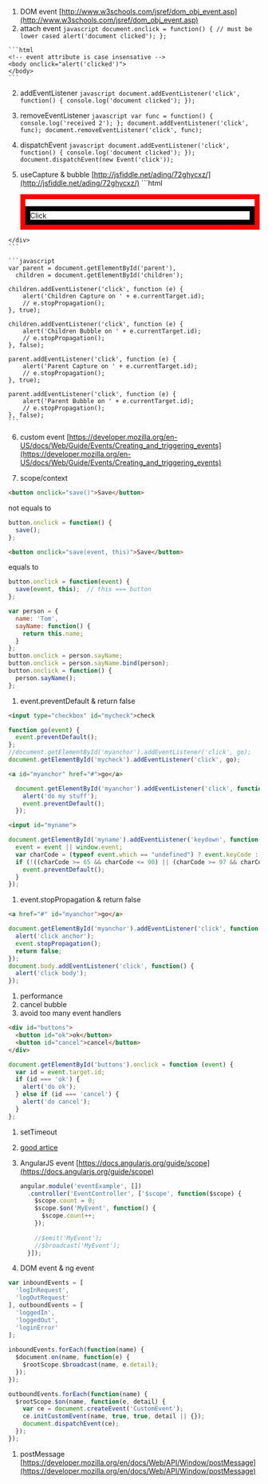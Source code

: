 1. DOM event [http://www.w3schools.com/jsref/dom_obj_event.asp](http://www.w3schools.com/jsref/dom_obj_event.asp)
  1. attach event
    ```javascript
    document.onclick = function() { // must be lower cased
      alert('document clicked');
    };
    ```
    
    ```html
    <!-- event attribute is case insensative -->
    <body onclick="alert('clicked')">
    </body>
    ```
  2. addEventListener
    ```javascript
    document.addEventListener('click', function() {
        console.log('document clicked');
    });
    ```
    
  3. removeEventListener
    ```javascript
    var func = function() {
        console.log('received 2');
    };
    document.addEventListener('click', func);
    document.removeEventListener('click', func);
    ```
    
  4. dispatchEvent
    ```javascript
    document.addEventListener('click', function() {
        console.log('document clicked');
    });
    document.dispatchEvent(new Event('click'));
    ```
    
  5. useCapture & bubble [http://jsfiddle.net/ading/72ghycxz/](http://jsfiddle.net/ading/72ghycxz/)
    ```html
    <div id="parent" style="border: 10px solid red" onclick="alert(1)">
      <div id="children" style="border: 10px solid black">
          Click
      </div>
    </div>
    ```
    
    ```javascript
    var parent = document.getElementById('parent'),
      children = document.getElementById('children');
  
    children.addEventListener('click', function (e) { 
        alert('Children Capture on ' + e.currentTarget.id);
        // e.stopPropagation();
    }, true);
    
    children.addEventListener('click', function (e) { 
        alert('Children Bubble on ' + e.currentTarget.id);
        // e.stopPropagation();
    }, false);
    
    parent.addEventListener('click', function (e) { 
        alert('Parent Capture on ' + e.currentTarget.id);
        // e.stopPropagation();
    }, true);
    
    parent.addEventListener('click', function (e) { 
        alert('Parent Bubble on ' + e.currentTarget.id);
        // e.stopPropagation();
    }, false);
    ```

  6. custom event [https://developer.mozilla.org/en-US/docs/Web/Guide/Events/Creating_and_triggering_events](https://developer.mozilla.org/en-US/docs/Web/Guide/Events/Creating_and_triggering_events)

1. scope/context
  ```html
  <button onclick="save()">Save</button>
  ```
  not equals to
  ```javascript
  button.onclick = function() {
    save();
  };
  ```
  
  ```html
  <button onclick="save(event, this)">Save</button>
  ```
  equals to
  ```javascript
  button.onclick = function(event) {
    save(event, this);  // this === button
  };
  ```
  
  ```javascript
  var person = {
    name: 'Tom',
    sayName: function() {
      return this.name;
    }
  };
  button.onclick = person.sayName;
  button.onclick = person.sayName.bind(person);
  button.onclick = function() {
    person.sayName();
  };
  ```

1. event.preventDefault & return false
  ```html
  <input type="checkbox" id="mycheck">check
  ```
  ```javascript
  function go(event) {
    event.preventDefault();
  };
  //document.getElementById('myanchor').addEventListener('click', go);
  document.getElementById('mycheck').addEventListener('click', go);
  ```
  
  ```html
  <a id="myanchor" href="#">go</a>
  ```
  ```javascript
    document.getElementById('myanchor').addEventListener('click', function(event) {
      alert('do my stuff');
      event.preventDefault();
    });
  ```
  ```html
  <input id="myname">
  ```
  ```javascript
  document.getElementById('myname').addEventListener('keydown', function(event) {
    event = event || window.event;
    var charCode = (typeof event.which == "undefined") ? event.keyCode : event.which;
    if (!((charCode >= 65 && charCode <= 90) || (charCode >= 97 && charCode <= 122))) {
      event.preventDefault();
    }
  });
  ```

1. event.stopPropagation & return false
  ```html
  <a href="#" id="myanchor">go</a>
  ```
  ```javascript
  document.getElementById('myanchor').addEventListener('click', function(event) {
    alert('click anchor');
    event.stopPropagation();
    return false;
  });
  document.body.addEventListener('click', function() {
    alert('click body');
  });
  ```
  
1. performance
  1. cancel bubble
  1. avoid too many event handlers
  ```html
  <div id="buttons">
    <button id="ok">ok</button>
    <button id="cancel">cancel</button>
  </div>
  ```
  ```javascript
  document.getElementById('buttons').onclick = function (event) {
    var id = event.target.id;
    if (id === 'ok') {
      alert('do ok');
    } else if (id === 'cancel') {
      alert('do cancel');
    }
  };
  ```
  
  1. setTimeout

1. [good artice](https://www.smashingmagazine.com/2013/11/an-introduction-to-dom-events/)

1. AngularJS event [https://docs.angularjs.org/guide/scope](https://docs.angularjs.org/guide/scope)

    ```javascript
    angular.module('eventExample', [])
      .controller('EventController', ['$scope', function($scope) {
        $scope.count = 0;
        $scope.$on('MyEvent', function() {
          $scope.count++;
        });
          
        //$emit('MyEvent');
        //$broadcast('MyEvent');
      }]);
    ```

1. DOM event & ng event
  ```javascript
  var inboundEvents = [
    'logInRequest',
    'logOutRequest'
  ], outboundEvents = [
    'loggedIn',
    'loggedOut',
    'loginError'
  ];
    
  inboundEvents.forEach(function(name) {
    $document.on(name, function(e) {
      $rootScope.$broadcast(name, e.detail);
    });
  });

  outboundEvents.forEach(function(name) {
    $rootScope.$on(name, function(e, detail) {
      var ce = document.createEvent('CustomEvent');
      ce.initCustomEvent(name, true, true, detail || {});
      document.dispatchEvent(ce);
    });
  });
  ```

1. postMessage [https://developer.mozilla.org/en/docs/Web/API/Window/postMessage](https://developer.mozilla.org/en/docs/Web/API/Window/postMessage)
